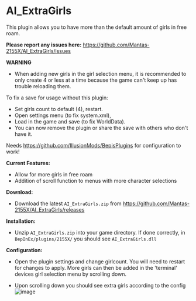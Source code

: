 # AI_ExtraGirls  
This plugin allows you to have more than the default amount of girls in free roam.

**Please report any issues here:** https://github.com/Mantas-2155X/AI_ExtraGirls/issues  

**WARNING**  
* When adding new girls in the girl selection menu, it is recommended to only create 4 or less at a time because the game can't keep up has trouble reloading them.  

To fix a save for usage without this plugin:  
* Set girls count to default (4), restart.  
* Open settings menu (to fix system.xml),  
* Load in the game and save (to fix WorldData).  
* You can now remove the plugin or share the save with others who don't have it.  

Needs https://github.com/IllusionMods/BepisPlugins for configuration to work!

**Current Features:**  
* Allow for more girls in free roam  
* Addition of scroll function to menus with more character selections  

**Download:**  
* Download the latest `AI_ExtraGirls.zip` from https://github.com/Mantas-2155X/AI_ExtraGirls/releases  

**Installation:**  
* Unzip `AI_ExtraGirls.zip` into your game directory. If done correctly, in `BepInEx/plugins/2155X/` you should see `AI_ExtraGirls.dll`  

**Configuration:**  
* Open the plugin settings and change girlcount. You will need to restart for changes to apply. More girls can then be added in the 'terminal' devices girl selection menu by scrolling down.  

* Upon scrolling down you should see extra girls according to the config
![image](https://i.imgur.com/cs3wZzE.png)
